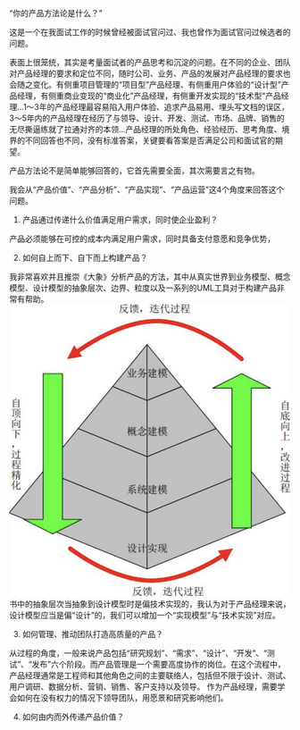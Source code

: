 “你的产品方法论是什么？”

这是一个在我面试工作的时候曾经被面试官问过、我也曾作为面试官问过候选者的问题。

表面上很笼统，其实是考量面试者的产品思考和沉淀的问题。在不同的企业、团队对产品经理的要求和定位不同，随时公司、业务、产品的发展对产品经理的要求也会随之变化。有侧重项目管理的“项目型”产品经理、有侧重用户体验的“设计型”产品经理，有侧重商业变现的“商业化”产品经理，有侧重开发实现的“技术型”产品经理...1～3年的产品经理最容易陷入用户体验、追求产品易用、埋头写文档的误区，3～5年内的产品经理在经历了与领导、设计、开发、测试、市场、品牌、销售的无尽撕逼练就了拉通对齐的本领...产品经理的所处角色、经验经历、思考角度、境界的不同回答也不同，没有标准答案，关键要看答案是否满足公司和面试官的期望。

产品方法论不是简单能够回答的，它首先需要全面，其次需要言之有物。

我会从“产品价值”、“产品分析”、“产品实现”、“产品运营”这4个角度来回答这个问题。

1. 产品通过传递什么价值满足用户需求，同时使企业盈利？

产品必须能够在可控的成本内满足用户需求，同时具备支付意愿和竞争优势，

2. 如何自上而下、自下而上构建产品？

我非常喜欢并且推崇《大象》分析产品的方法，其中从真实世界到业务模型、概念模型、设计模型的抽象层次、边界、粒度以及一系列的UML工具对于构建产品非常有帮助。
![prodcut abstract level](/assets/抽象层次.png)
书中的抽象层次当抽象到设计模型时是偏技术实现的，我认为对于产品经理来说，设计模型应当是偏“设计”的，我们可以增加一个“实现模型”与“技术实现”对应。

3. 如何管理、推动团队打造高质量的产品？

从过程的角度，一般来说产品包括“研究规划”、“需求”、“设计”、“开发”、“测试”、“发布”六个阶段。而产品管理是一个需要高度协作的岗位。在这个流程中，产品经理通常是工程师和其他角色之间的主要联络人，包括但不限于设计、测试、用户调研、数据分析、营销、销售、客户支持以及领导。
作为产品经理，需要学会如何在没有权力的情况下领导团队，用愿景和研究影响他们。


4. 如何由内而外传递产品价值？